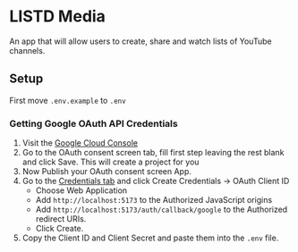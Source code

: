 # LISTD Media

An app that will allow users to create, share and watch lists of YouTube channels.

## Setup

First move `.env.example` to `.env`

###  Getting Google OAuth API Credentials

1. Visit the [Google Cloud Console](https://console.developers.google.com/apis/credentials)
2. Go to the OAuth consent screen tab, fill first step leaving the rest blank and click Save. This will create a project for you
3. Now Publish your OAuth consent screen App.
4. Go to the [Credentials tab](https://console.cloud.google.com/apis/credentials) and click Create Credentials -> OAuth Client ID
   * Choose Web Application
   * Add `http://localhost:5173` to the Authorized JavaScript origins
   * Add `http://localhost:5173/auth/callback/google` to the Authorized redirect URIs.
   * Click Create.
5. Copy the Client ID and Client Secret and paste them into the `.env` file.